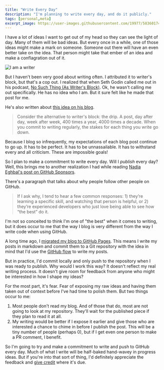 ```yaml
---
title: "Write Every Day"
description: "I'm planning to write every day, and do it publicly."
tags: [personal,meta]
excerpt_image: https://user-images.githubusercontent.com/19977/58360174-1cede100-7e3c-11e9-89ba-b0d9e876b1c6.jpg
---
```


I have a lot of ideas I want to get out of my head so they can see the light of day. Many of them will be bad ideas. But every once in a while, one of those ideas might make a mark on someone. Someone out there will have an even better take on the idea. That person might take that ember of an idea and make a conflagration out of it.

![I am a writer](https://user-images.githubusercontent.com/19977/58360174-1cede100-7e3c-11e9-89ba-b0d9e876b1c6.jpg)

But I haven't been very good about writing often. I attributed it to writer's block, but that's a cop out. I realized that when Seth Godin called me out in his podcast, [No Such Thing (As Writer's Block)](https://www.akimbo.me/blog/episode-4-no-such-thing-as-writer-s-block). Ok, he wasn't calling me out specifically. He has no idea who I am. But it sure felt like he made that post for me.

He's also written about [this idea on his blog](https://seths.blog/2012/12/writers-block-and-the-drip/).

> Consider the alternative to writer's block: the drip. A post, day after day, week after week, 400 times a year, 4000 times a decade. When you commit to writing regularly, the stakes for each thing you write go down.

Because I blog so infrequently, my expectations of each blog post continue to go up. It has to be perfect. It has to be unnassailable. It has to withstand every and all criticism. These are impossible goals!

So I plan to make a commitment to write every day. Will I _publish_ every day? Well, this brings me to another realization I had while reading [Nadia Eghbal's post on GitHub Sponsors](https://nadiaeghbal.com/github-sponsors).

There's a paragraph that talks about why people follow other people on GitHub.

> If I ask why, I tend to hear a few common responses: 1) they’re learning a specific skill, and watching that person is helpful, or 2) they’re experienced developers who just love being able to see how “the best” do it.

I'm not so conceited to think I'm one of "the best" when it comes to writing, but it does occur to me that the way I blog is very different from the way I write code when using GitHub.

A long time ago, I [migrated my blog to GitHub Pages](https://haacked.com/archive/2013/12/02/dr-jekyll-and-mr-haack/). This means I write my posts in markdown and commit them to a Git repository with the idea in mind that I'd use the [GitHub flow](https://guides.github.com/introduction/flow/) to write my posts.

But in practice, I'd commit locally and only push to the repository when I was ready to publish. Why would I work this way? It doesn't reflect my real writing process. It doesn't give room for feedback from anyone who might be interested in how I shape my ideas?

For the most part, it's fear. Fear of exposing my raw ideas and having them taken out of context before I've had time to polish them. But two things occur to me:

1. Most people don't read my blog. And of those that do, most are not going to look at my repository. They'll wait for the published piece if they plan to read it at all.
2. My writing would be better if I expose it earlier and give those who are interested a chance to chime in before I publish the post. This will be a tiny number of people (perhaps 0), but if I get even one person to make a PR comment, I benefit.

So I'm going to try and make a commitment to write and push to GitHub every day. Much of what I write will be half-baked hand-wavey in progress ideas. But if you're into that sort of thing, I'd definitely appreciate the feedback and [give credit](https://haacked.com/contributors/) where it's due.